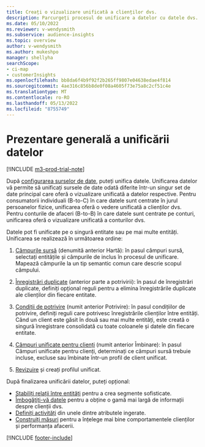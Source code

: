 ```yaml
---
title: Creați o vizualizare unificată a clienților dvs.
description: Parcurgeți procesul de unificare a datelor cu datele dvs. pentru a crea un singur set de date de profiluri unificate de clienți.
ms.date: 05/10/2022
ms.reviewer: v-wendysmith
ms.subservice: audience-insights
ms.topic: overview
author: v-wendysmith
ms.author: mukeshpo
manager: shellyha
searchScope:
- ci-map
- customerInsights
ms.openlocfilehash: bb8da6f4b9f92f2b265ff9807e04638edae4f814
ms.sourcegitcommit: 4ae316c856b8de0f08a4605f73e75a8c2cf51c4e
ms.translationtype: MT
ms.contentlocale: ro-RO
ms.lasthandoff: 05/13/2022
ms.locfileid: "8755749"
---
```

# <a name="data-unification-overview"></a>Prezentare generală a unificării datelor

[!INCLUDE [m3-prod-trial-note](includes/m3-prod-trial-note.md)]

După [configurarea surselor de date](data-sources.md), puteți unifica datele. Unificarea datelor vă permite să unificați sursele de date odată diferite într-un singur set de date principal care oferă o vizualizare unificată a datelor respective. Pentru consumatorii individuali (B-to-C) în care datele sunt centrate în jurul persoanelor fizice, unificarea oferă o vedere unificată a clienților dvs. Pentru conturile de afaceri (B-to-B) în care datele sunt centrate pe conturi, unificarea oferă o vizualizare unificată a conturilor dvs.

Datele pot fi unificate pe o singură entitate sau pe mai multe entități. Unificarea se realizează în următoarea ordine:

1. [Câmpurile sursă](map-entities.md) (denumită anterior Hartă): în pasul câmpuri sursă, selectați entitățile și câmpurile de inclus în procesul de unificare. Mapează câmpurile la un tip semantic comun care descrie scopul câmpului.

1. [Înregistrări duplicate](remove-duplicates.md) (anterior parte a potrivirii): în pasul de înregistrări duplicate, definiți opțional reguli pentru a elimina înregistrările duplicate ale clienților din fiecare entitate.

1. [Condiții de potrivire](match-entities.md) (numit anterior Potrivire): în pasul condițiilor de potrivire, definiți reguli care potrivesc înregistrările clienților între entități. Când un client este găsit în două sau mai multe entități, este creată o singură înregistrare consolidată cu toate coloanele și datele din fiecare entitate.

1. [Câmpuri unificate pentru clienți](merge-entities.md) (numit anterior Îmbinare): în pasul Câmpuri unificate pentru clienți, determinați ce câmpuri sursă trebuie incluse, excluse sau îmbinate într-un profil de client unificat.  

1. [Revizuire](review-unification.md) și creați profilul unificat.

După finalizarea unificării datelor, puteți opțional:

- [Stabiliți relații între entități](relationships.md) pentru a crea segmente sofisticate.
- [Îmbogățiți-vă datele](enrichment-hub.md) pentru a obține o gamă mai largă de informații despre clienții dvs.
- [Definiți activități](activities.md) din unele dintre atributele ingerate.
- [Construiți măsuri](measures.md) pentru a înțelege mai bine comportamentele clienților și performanța afacerii.

[!INCLUDE [footer-include](includes/footer-banner.md)]
